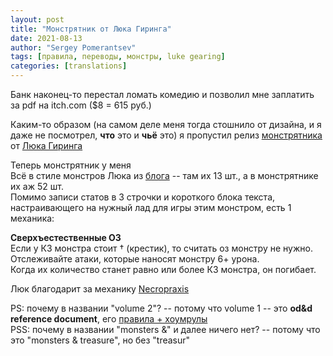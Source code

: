 ```yaml
---
layout: post
title: "Монстрятник от Люка Гиринга"
date: 2021-08-13
author: "Sergey Pomerantsev"
tags: [правила, переводы, монстры, luke gearing]
categories: [translations]
---
```


Банк наконец-то перестал ломать комедию и позволил мне заплатить за pdf на itch.com ($8 = 615 руб.)  

Каким-то образом (на самом деле меня тогда стошнило от дизайна, и я даже не посмотрел, **что** это и **чьё** это) я пропустил релиз [монстрятника](https://lukegearing.itch.io/volume-2-monsters) от [Люка Гиринга](https://lukegearing.blot.im/)  

Теперь монстрятник у меня  
Всё в стиле монстров Люка из [блога](https://lukegearing.blot.im/tagged/mmm) -- там их 13 шт., а в монстрятнике их аж 52 шт.  
Помимо записи статов в 3 строчки и короткого блока текста, настраивающего на нужный лад для игры этим монстром, есть 1 механика:  

**Cверхъестественные ОЗ**  
Если у КЗ монстра стоит † (крестик), то считать оз монстру не нужно.  
Отслеживайте атаки, которые наносят монстру 6+ урона.  
Когда их количество станет равно или более КЗ монстра, он погибает.  

Люк благодарит за механику [Necropraxis](https://www.necropraxis.com/)  

PS: почему в названии "volume 2"? -- потому что volume 1 -- это **od&d reference document**, его [правила + хоумрулы](https://lukegearing.blot.im/odandd-reference-document)  
PSS: почему в названии "monsters &" и далее ничего нет? -- потому что это "monsters & treasure", но без "treasur"
